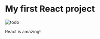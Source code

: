 # My first React project

![todo](https://i.ibb.co/4Wwxsfx/todo.png "Todo preview")

React is amazing!
